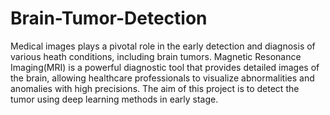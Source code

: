 # Brain-Tumor-Detection
Medical images plays a pivotal role in the early detection and diagnosis of various heath conditions, including brain tumors. Magnetic Resonance Imaging(MRI) is a powerful diagnostic tool that provides detailed images of the brain, allowing healthcare professionals to visualize abnormalities and anomalies with high precisions.
The aim of this project is to detect the tumor using deep learning methods in early stage.
